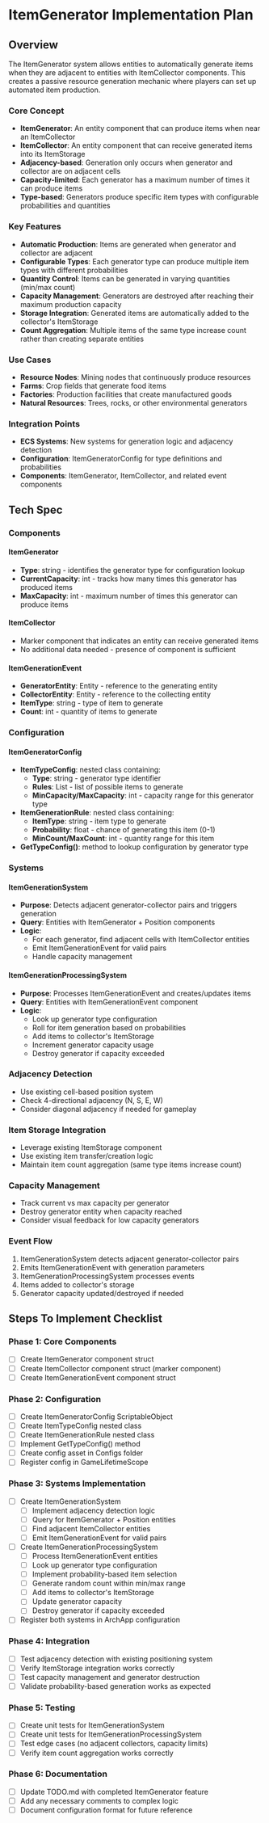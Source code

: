 # ItemGenerator Implementation Plan

## Overview

The ItemGenerator system allows entities to automatically generate items when they are adjacent to entities with ItemCollector components. This creates a passive resource generation mechanic where players can set up automated item production.

### Core Concept
- **ItemGenerator**: An entity component that can produce items when near an ItemCollector
- **ItemCollector**: An entity component that can receive generated items into its ItemStorage
- **Adjacency-based**: Generation only occurs when generator and collector are on adjacent cells
- **Capacity-limited**: Each generator has a maximum number of times it can produce items
- **Type-based**: Generators produce specific item types with configurable probabilities and quantities

### Key Features
- **Automatic Production**: Items are generated when generator and collector are adjacent
- **Configurable Types**: Each generator type can produce multiple item types with different probabilities
- **Quantity Control**: Items can be generated in varying quantities (min/max count)
- **Capacity Management**: Generators are destroyed after reaching their maximum production capacity
- **Storage Integration**: Generated items are automatically added to the collector's ItemStorage
- **Count Aggregation**: Multiple items of the same type increase count rather than creating separate entities

### Use Cases
- **Resource Nodes**: Mining nodes that continuously produce resources
- **Farms**: Crop fields that generate food items
- **Factories**: Production facilities that create manufactured goods
- **Natural Resources**: Trees, rocks, or other environmental generators

### Integration Points
- **ECS Systems**: New systems for generation logic and adjacency detection
- **Configuration**: ItemGeneratorConfig for type definitions and probabilities
- **Components**: ItemGenerator, ItemCollector, and related event components

## Tech Spec

### Components

#### ItemGenerator
- **Type**: string - identifies the generator type for configuration lookup
- **CurrentCapacity**: int - tracks how many times this generator has produced items
- **MaxCapacity**: int - maximum number of times this generator can produce items

#### ItemCollector
- Marker component that indicates an entity can receive generated items
- No additional data needed - presence of component is sufficient

#### ItemGenerationEvent
- **GeneratorEntity**: Entity - reference to the generating entity
- **CollectorEntity**: Entity - reference to the collecting entity
- **ItemType**: string - type of item to generate
- **Count**: int - quantity of items to generate

### Configuration

#### ItemGeneratorConfig
- **ItemTypeConfig**: nested class containing:
  - **Type**: string - generator type identifier
  - **Rules**: List<ItemGenerationRule> - list of possible items to generate
  - **MinCapacity/MaxCapacity**: int - capacity range for this generator type
- **ItemGenerationRule**: nested class containing:
  - **ItemType**: string - item type to generate
  - **Probability**: float - chance of generating this item (0-1)
  - **MinCount/MaxCount**: int - quantity range for this item
- **GetTypeConfig()**: method to lookup configuration by generator type

### Systems

#### ItemGenerationSystem
- **Purpose**: Detects adjacent generator-collector pairs and triggers generation
- **Query**: Entities with ItemGenerator + Position components
- **Logic**: 
  - For each generator, find adjacent cells with ItemCollector entities
  - Emit ItemGenerationEvent for valid pairs
  - Handle capacity management

#### ItemGenerationProcessingSystem
- **Purpose**: Processes ItemGenerationEvent and creates/updates items
- **Query**: Entities with ItemGenerationEvent component
- **Logic**:
  - Look up generator type configuration
  - Roll for item generation based on probabilities
  - Add items to collector's ItemStorage
  - Increment generator capacity usage
  - Destroy generator if capacity exceeded

### Adjacency Detection
- Use existing cell-based position system
- Check 4-directional adjacency (N, S, E, W)
- Consider diagonal adjacency if needed for gameplay

### Item Storage Integration
- Leverage existing ItemStorage component
- Use existing item transfer/creation logic
- Maintain item count aggregation (same type items increase count)

### Capacity Management
- Track current vs max capacity per generator
- Destroy generator entity when capacity reached
- Consider visual feedback for low capacity generators

### Event Flow
1. ItemGenerationSystem detects adjacent generator-collector pairs
2. Emits ItemGenerationEvent with generation parameters
3. ItemGenerationProcessingSystem processes events
4. Items added to collector's storage
5. Generator capacity updated/destroyed if needed

## Steps To Implement Checklist

### Phase 1: Core Components
- [ ] Create ItemGenerator component struct
- [ ] Create ItemCollector component struct (marker component)
- [ ] Create ItemGenerationEvent component struct

### Phase 2: Configuration
- [ ] Create ItemGeneratorConfig ScriptableObject
- [ ] Create ItemTypeConfig nested class
- [ ] Create ItemGenerationRule nested class
- [ ] Implement GetTypeConfig() method
- [ ] Create config asset in Configs folder
- [ ] Register config in GameLifetimeScope

### Phase 3: Systems Implementation
- [ ] Create ItemGenerationSystem
  - [ ] Implement adjacency detection logic
  - [ ] Query for ItemGenerator + Position entities
  - [ ] Find adjacent ItemCollector entities
  - [ ] Emit ItemGenerationEvent for valid pairs
- [ ] Create ItemGenerationProcessingSystem
  - [ ] Process ItemGenerationEvent entities
  - [ ] Look up generator type configuration
  - [ ] Implement probability-based item selection
  - [ ] Generate random count within min/max range
  - [ ] Add items to collector's ItemStorage
  - [ ] Update generator capacity
  - [ ] Destroy generator if capacity exceeded
- [ ] Register both systems in ArchApp configuration

### Phase 4: Integration
- [ ] Test adjacency detection with existing positioning system
- [ ] Verify ItemStorage integration works correctly
- [ ] Test capacity management and generator destruction
- [ ] Validate probability-based generation works as expected

### Phase 5: Testing
- [ ] Create unit tests for ItemGenerationSystem
- [ ] Create unit tests for ItemGenerationProcessingSystem
- [ ] Test edge cases (no adjacent collectors, capacity limits)
- [ ] Verify item count aggregation works correctly

### Phase 6: Documentation
- [ ] Update TODO.md with completed ItemGenerator feature
- [ ] Add any necessary comments to complex logic
- [ ] Document configuration format for future reference 